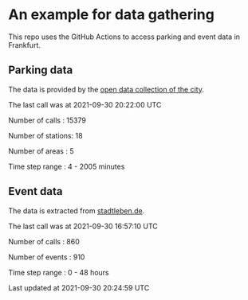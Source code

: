 # An example for data gathering

This repo uses the GitHub Actions to access parking and event data in Frankfurt.

## Parking data
The data is provided by the [open data collection of the city](https://www.offenedaten.frankfurt.de/).

The last call was at 2021-09-30 20:22:00 UTC

Number of calls   : 15379

Number of stations:    18

Number of areas   :     5

Time step range   :     4 -  2005 minutes


## Event data
The data is extracted from [stadtleben.de](https://stadtleben.de/frankfurt/).

The last call was at 2021-09-30 16:57:10 UTC

Number of calls   : 860

Number of events  : 910

Time step range   :   0 -  48 hours


Last updated at 2021-09-30 20:24:59 UTC
